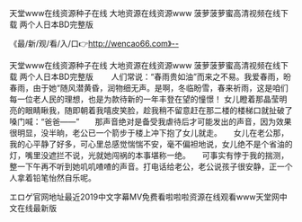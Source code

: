 天堂www在线资源种子在线
大地资源在线资源www
菠萝菠萝蜜高清视频在线下载
两个人日本BD完整版


《最/新/观/看/入/口👉http://wencao66.com》--

天堂www在线资源种子在线
大地资源在线资源www
菠萝菠萝蜜高清视频在线下载
两个人日本BD完整版
　　人们常说：“春雨贵如油”而来之不易。我爱春雨，昐春雨，由于她“随风潜黄昏，润物细无声。是啊，冬临盼雪，春来祈雨，这是咱们每一位老人民的理想，也是为款待新的一年丰登在望的憧憬！
女儿瞪着那晶莹明亮的眼睛瞅我，随即朝着我嘻皮笑脸，趁我稍不留意赶在那二楼的楼梯口就扯破了嗓门喊：“爸爸——”　　那声音绝对是备受我虐待后才可能发出的声音，因为效果很明显，没半晌，老公已一个箭步于楼上冲下抱了女儿就走。　　女儿在老公那，我的心平静了好多，可心里总感觉惴惴不安，毫不偏袒地说，女儿绝不是个省油的灯，嘴里没遮拦不说，光就她闯祸的本事堪称一绝。　　可事实有悖于我的揣测，整一下午再不听到她叽叽喳喳的声音。打电话给老公，老公说孩子很安静，正一个人拿着铅笔怡然自乐呢。　　





エロゲ官网地址最近2019中文字幕MV免费看啦啦啦资源在线观看www天堂网中文在线最新版
